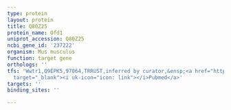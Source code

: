 ```yaml
---
type: protein
layout: protein
title: Q80Z25
protein_name: Ofd1
uniprot_accession: Q80Z25
ncbi_gene_id: '237222'
organism: Mus musculus
function: target gene
orthologs: ''
tfs: 'Wwtr1,Q9EPK5,97064,TRRUST,inferred by curator,&ensp;<a href="https://www.ncbi.nlm.nih.gov/pubmed/?term=29087512%5Buid%5D+OR+17251353%5Buid%5D"
  target="_blank"><i uk-icon="icon: link"></i>Pubmed</a>'
targets: ''
binding_sites: ''

---
```

